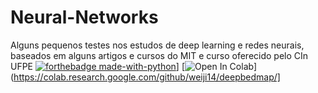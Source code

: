 # Neural-Networks
Alguns pequenos testes nos estudos de deep learning e redes neurais, baseados em alguns artigos e cursos do MIT e curso oferecido pelo CIn UFPE
[![forthebadge made-with-python](http://ForTheBadge.com/images/badges/made-with-python.svg)](https://www.python.org/)]
[![Open In Colab](https://colab.research.google.com/assets/colab-badge.svg)](https://colab.research.google.com/github/weiji14/deepbedmap/]

